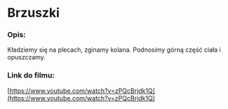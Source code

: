 # Brzuszki

### Opis:
Kładziemy się na plecach, zginamy kolana. Podnosimy górną część ciała i opuszczamy.


### Link do filmu:
[https://www.youtube.com/watch?v=zPQcBrjdk1Q](https://www.youtube.com/watch?v=zPQcBrjdk1Q)
